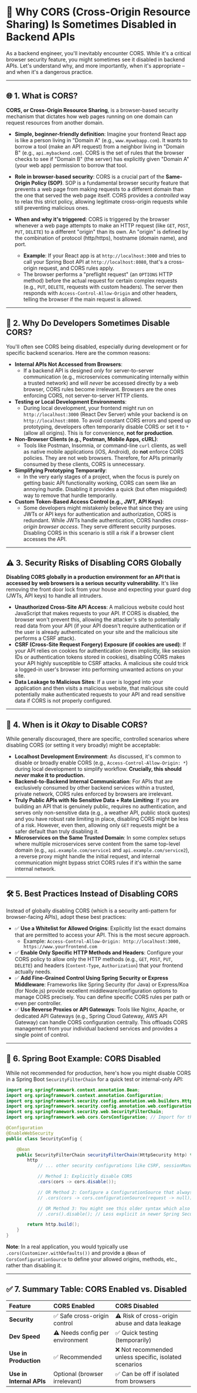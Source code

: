 # 🚫 Why CORS (Cross-Origin Resource Sharing) Is Sometimes Disabled in Backend APIs

As a backend engineer, you'll inevitably encounter CORS. While it's a critical browser security feature, you might sometimes see it disabled in backend APIs. Let's understand why, and more importantly, when it's appropriate – and when it's a dangerous practice.

-----

## 🌐 1. What is CORS?

**CORS, or Cross-Origin Resource Sharing**, is a browser-based security mechanism that dictates how web pages running on one domain can request resources from another domain.

  * **Simple, beginner-friendly definition**: Imagine your frontend React app is like a person living in "Domain A" (e.g., `www.mywebapp.com`). It wants to borrow a tool (make an API request) from a neighbor living in "Domain B" (e.g., `api.mybackend.com`). CORS is the set of rules that the browser checks to see if "Domain B" (the server) has explicitly given "Domain A" (your web app) permission to borrow that tool.

  * **Role in browser-based security**: CORS is a crucial part of the **Same-Origin Policy (SOP)**. SOP is a fundamental browser security feature that prevents a web page from making requests to a different domain than the one that served the web page itself. CORS provides a *controlled* way to relax this strict policy, allowing legitimate cross-origin requests while still preventing malicious ones.

  * **When and why it's triggered**: CORS is triggered by the browser whenever a web page attempts to make an HTTP request (like `GET`, `POST`, `PUT`, `DELETE`) to a different "origin" than its own. An "origin" is defined by the combination of protocol (http/https), hostname (domain name), and port.

      * **Example**: If your React app is at `http://localhost:3000` and tries to call your Spring Boot API at `http://localhost:8080`, that's a cross-origin request, and CORS rules apply.
      * The browser performs a "preflight request" (an `OPTIONS` HTTP method) before the actual request for certain complex requests (e.g., `PUT`, `DELETE`, requests with custom headers). The server then responds with `Access-Control-Allow-Origin` and other headers, telling the browser if the main request is allowed.

-----

## 🚫 2. Why Do Developers Sometimes Disable CORS?

You'll often see CORS being disabled, especially during development or for specific backend scenarios. Here are the common reasons:

  * **Internal APIs Not Accessed from Browsers**:
      * If a backend API is designed *only* for server-to-server communication (e.g., microservices communicating internally within a trusted network) and will *never* be accessed directly by a web browser, CORS rules become irrelevant. Browsers are the ones enforcing CORS, not server-to-server HTTP clients.
  * **Testing or Local Development Environments**:
      * During local development, your frontend might run on `http://localhost:3000` (React Dev Server) while your backend is on `http://localhost:8080`. To avoid constant CORS errors and speed up prototyping, developers often temporarily disable CORS or set it to `*` (allow all origins). This is for convenience, **not for production**.
  * **Non-Browser Clients (e.g., Postman, Mobile Apps, cURL)**:
      * Tools like Postman, Insomnia, or command-line `curl` clients, as well as native mobile applications (iOS, Android), do **not** enforce CORS policies. They are not web browsers. Therefore, for APIs primarily consumed by these clients, CORS is unnecessary.
  * **Simplifying Prototyping Temporarily**:
      * In the very early stages of a project, when the focus is purely on getting basic API functionality working, CORS can seem like an annoying hurdle. Disabling it provides a quick (but often misguided) way to remove that hurdle temporarily.
  * **Custom Token-Based Access Control (e.g., JWT, API Keys)**:
      * Some developers might mistakenly believe that since they are using JWTs or API keys for authentication and authorization, CORS is redundant. While JWTs handle authentication, CORS handles *cross-origin browser access*. They serve different security purposes. Disabling CORS in this scenario is still a risk if a browser client accesses the API.

-----

## ⚠️ 3. Security Risks of Disabling CORS Globally

**Disabling CORS globally in a production environment for an API that is accessed by web browsers is a serious security vulnerability.** It's like removing the front door lock from your house and expecting your guard dog (JWTs, API keys) to handle all intruders.

  * **Unauthorized Cross-Site API Access**: A malicious website could host JavaScript that makes requests to your API. If CORS is disabled, the browser won't prevent this, allowing the attacker's site to potentially read data from your API (if your API doesn't require authentication or if the user is already authenticated on your site and the malicious site performs a CSRF attack).
  * **CSRF (Cross-Site Request Forgery) Exposure (if cookies are used)**: If your API relies on cookies for authentication (even implicitly, like session IDs or authentication tokens stored in cookies), disabling CORS makes your API highly susceptible to CSRF attacks. A malicious site could trick a logged-in user's browser into performing unwanted actions on your site.
  * **Data Leakage to Malicious Sites**: If a user is logged into your application and then visits a malicious website, that malicious site could potentially make authenticated requests to your API and read sensitive data if CORS is not properly configured.

-----

## 🧪 4. When is it *Okay* to Disable CORS?

While generally discouraged, there are specific, controlled scenarios where disabling CORS (or setting it very broadly) might be acceptable:

  * **Localhost Development Environment**: As discussed, it's common to disable or broadly enable CORS (e.g., `Access-Control-Allow-Origin: *`) during local development to simplify workflow. **Crucially, this should *never* make it to production.**
  * **Backend-to-Backend Internal Communication**: For APIs that are exclusively consumed by other backend services within a trusted, private network, CORS rules enforced by browsers are irrelevant.
  * **Truly Public APIs with No Sensitive Data + Rate Limiting**: If you are building an API that is genuinely public, requires no authentication, and serves only non-sensitive data (e.g., a weather API, public stock quotes) and you have robust rate limiting in place, disabling CORS might be less of a risk. However, even then, allowing only `GET` requests might be a safer default than truly disabling it.
  * **Microservices on the Same Trusted Domain**: In some complex setups where multiple microservices serve content from the same top-level domain (e.g., `api.example.com/service1` and `api.example.com/service2`), a reverse proxy might handle the initial request, and internal communication might bypass strict CORS rules if it's within the same internal network.

-----

## 🛠️ 5. Best Practices Instead of Disabling CORS

Instead of globally disabling CORS (which is a security anti-pattern for browser-facing APIs), adopt these best practices:

  * ✅ **Use a Whitelist for Allowed Origins**: Explicitly list the exact domains that are permitted to access your API. This is the most secure approach.
      * Example: `Access-Control-Allow-Origin: http://localhost:3000, https://www.yourfrontend.com`
  * ✅ **Enable Only Specific HTTP Methods and Headers**: Configure your CORS policy to allow only the HTTP methods (e.g., `GET`, `POST`, `PUT`, `DELETE`) and headers (`Content-Type`, `Authorization`) that your frontend actually needs.
  * ✅ **Add Fine-Grained Control Using Spring Security or Express Middleware**: Frameworks like Spring Security (for Java) or Express/Koa (for Node.js) provide excellent middleware/configuration options to manage CORS precisely. You can define specific CORS rules per path or even per controller.
  * ✅ **Use Reverse Proxies or API Gateways**: Tools like Nginx, Apache, or dedicated API Gateways (e.g., Spring Cloud Gateway, AWS API Gateway) can handle CORS configuration centrally. This offloads CORS management from your individual backend services and provides a single point of control.

-----

## 🧾 6. Spring Boot Example: CORS Disabled

While not recommended for production, here's how you might disable CORS in a Spring Boot `SecurityFilterChain` for a quick test or internal-only API:

```java
import org.springframework.context.annotation.Bean;
import org.springframework.context.annotation.Configuration;
import org.springframework.security.config.annotation.web.builders.HttpSecurity;
import org.springframework.security.config.annotation.web.configuration.EnableWebSecurity;
import org.springframework.security.web.SecurityFilterChain;
import org.springframework.web.cors.CorsConfiguration; // Import for the alternative method

@Configuration
@EnableWebSecurity
public class SecurityConfig {

    @Bean
    public SecurityFilterChain securityFilterChain(HttpSecurity http) throws Exception {
        http
            // ... other security configurations like CSRF, sessionManagement, authorizeHttpRequests ...

            // Method 1: Explicitly disable CORS
            .cors(cors -> cors.disable());

            // OR Method 2: Configure a ConfigurationSource that always returns null (effectively disabling it)
            // .cors(cors -> cors.configurationSource(request -> null));

            // OR Method 3: You might see this older syntax which also disables it implicitly
            // .cors().disable(); // Less explicit in newer Spring Security versions, but serves the same purpose

        return http.build();
    }
}
```

**Note**: In a real application, you would typically use `.cors(Customizer.withDefaults())` and provide a `@Bean` of `CorsConfigurationSource` to define your allowed origins, methods, etc., rather than disabling it.

-----

## ✅ 7. Summary Table: CORS Enabled vs. Disabled

| Feature                | CORS Enabled                               | CORS Disabled                               |
| :--------------------- | :----------------------------------------- | :------------------------------------------ |
| **Security** | ✅ Safe cross-origin control               | ⚠️ Risk of cross-origin abuse and data leakage |
| **Dev Speed** | ⚠️ Needs config per environment           | ✅ Quick testing (temporarily)             |
| **Use in Production** | ✅ Recommended                             | ❌ Not recommended unless specific, isolated scenarios |
| **Use in Internal APIs** | Optional (browser irrelevant)              | ✅ Can be off if isolated from browsers     |
